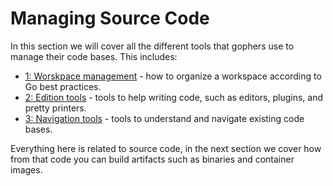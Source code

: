 # Managing Source Code

In this section we will cover all the different tools that gophers use to manage their
code bases. This includes:

- [1: Worskpace management](1-workspace/1-intro.md) - how to organize a workspace according to Go best practices.
- [2: Edition tools](2-writing/README.md) - tools to help writing code, such as editors, plugins, and pretty printers.
- [3: Navigation tools](3-reading/README.md) - tools to understand and navigate existing code bases.

Everything here is related to source code, in the next section we cover how from that code
you can build artifacts such as binaries and container images.